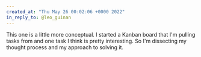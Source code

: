 ```yaml
---
created_at: "Thu May 26 00:02:06 +0000 2022"
in_reply_to: @leo_guinan
---
```


This one is a little more conceptual. I started a Kanban board that I'm pulling tasks from and one task I think is pretty interesting. So I'm dissecting my thought process and my approach to solving it.